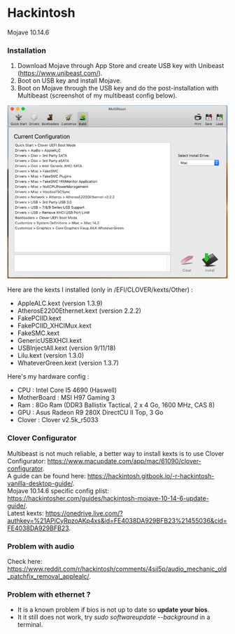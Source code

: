 # Hackintosh
Mojave 10.14.6

### Installation
1. Download Mojave through App Store and create USB key with Unibeast (https://www.unibeast.com/).     
2. Boot on USB key and install Mojave.    
3. Boot on Mojave through the USB key and do the post-installation with Multibeast (screenshot of my multibeast config below).

![multibeast configuration](/Multibeast.png)

Here are the kexts I installed (only in /EFI/CLOVER/kexts/Other) :     
- AppleALC.kext (version 1.3.9)    
- AtherosE2200Ethernet.kext (version 2.2.2)    
- FakePCIID.kext    
- FakePCIID_XHCIMux.kext     
- FakeSMC.kext      
- GenericUSBXHCI.kext      
- USBInjectAll.kext (version 9/11/18)    
- Lilu.kext (version 1.3.0)
- WhateverGreen.kext (version 1.3.7)     

Here's my hardware config :   
- CPU : Intel Core I5 4690 (Haswell)   
- MotherBoard : MSI H97 Gaming 3    
- Ram : 8Go Ram (DDR3 Ballistix Tactical, 2 x 4 Go, 1600 MHz, CAS 8)    
- GPU : Asus Radeon R9 280X DirectCU II Top, 3 Go    
- Clover : Clover v2.5k_r5033    

### Clover Configurator
Multibeast is not much reliable, a better way to install kexts is to use Clover Configurator: https://www.macupdate.com/app/mac/61090/clover-configurator.   
A guide can be found here: https://hackintosh.gitbook.io/-r-hackintosh-vanilla-desktop-guide/.   
Mojave 10.14.6 specific config plist: https://hackintosher.com/guides/hackintosh-mojave-10-14-6-update-guide/.   
Latest kexts: https://onedrive.live.com/?authkey=%21APjCyRpzoAKp4xs&id=FE4038DA929BFB23%21455036&cid=FE4038DA929BFB23.    

### Problem with audio
Check here: https://www.reddit.com/r/hackintosh/comments/4sil5p/audio_mechanic_old_patchfix_removal_applealc/.    

### Problem with ethernet ?
- It is a known problem if bios is not up to date so **update your bios**.    
- It it still does not work, try _sudo softwareupdate --background_ in a terminal.    
